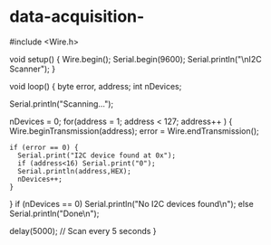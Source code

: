 # data-acquisition-



#include <Wire.h>

void setup() {
  Wire.begin();
  Serial.begin(9600);
  Serial.println("\nI2C Scanner");
}

void loop() {
  byte error, address;
  int nDevices;

  Serial.println("Scanning...");

  nDevices = 0;
  for(address = 1; address < 127; address++ ) {
    Wire.beginTransmission(address);
    error = Wire.endTransmission();

    if (error == 0) {
      Serial.print("I2C device found at 0x");
      if (address<16) Serial.print("0");
      Serial.println(address,HEX);
      nDevices++;
    }
  }
  if (nDevices == 0)
    Serial.println("No I2C devices found\n");
  else
    Serial.println("Done\n");

  delay(5000); // Scan every 5 seconds
}
